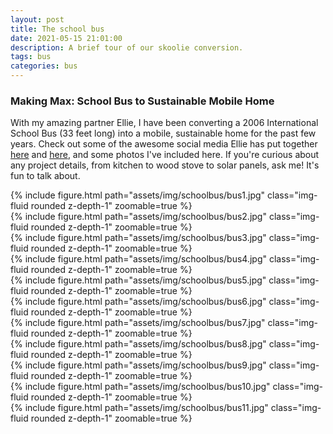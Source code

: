 ```yaml
---
layout: post
title: The school bus
date: 2021-05-15 21:01:00
description: A brief tour of our skoolie conversion.
tags: bus
categories: bus
---
```

### Making Max: School Bus to Sustainable Mobile Home
With my amazing partner Ellie, I have been converting a 2006 International School Bus (33 feet long) into a mobile, sustainable home for the past few years. Check out some of the awesome social media Ellie has put together [here](https://www.youtube.com/channel/UC88iA7BSMY1sMTs9KUB_lvw) and [here](), and some photos I've included here. If you're curious about any project details, from kitchen to wood stove to solar panels, ask me! It's fun to talk about.

<div class="row mt-3">
    <div class="col-sm mt-3 mt-md-0">
        {% include figure.html path="assets/img/schoolbus/bus1.jpg" class="img-fluid rounded z-depth-1" zoomable=true %}
    </div>
    <div class="col-sm mt-3 mt-md-0">
        {% include figure.html path="assets/img/schoolbus/bus2.jpg" class="img-fluid rounded z-depth-1" zoomable=true %}
    </div>
    <div class="col-sm mt-3 mt-md-0">
        {% include figure.html path="assets/img/schoolbus/bus3.jpg" class="img-fluid rounded z-depth-1" zoomable=true %}
    </div>
</div>

<div class="row mt-3">
    <div class="col-sm mt-3 mt-md-0">
        {% include figure.html path="assets/img/schoolbus/bus4.jpg" class="img-fluid rounded z-depth-1" zoomable=true %}
    </div>
    <div class="col-sm mt-3 mt-md-0">
        {% include figure.html path="assets/img/schoolbus/bus5.jpg" class="img-fluid rounded z-depth-1" zoomable=true %}
    </div>
    <div class="col-sm mt-3 mt-md-0">
        {% include figure.html path="assets/img/schoolbus/bus6.jpg" class="img-fluid rounded z-depth-1" zoomable=true %}
    </div>
</div>

<div class="row mt-3">
    <div class="col-sm mt-3 mt-md-0">
        {% include figure.html path="assets/img/schoolbus/bus7.jpg" class="img-fluid rounded z-depth-1" zoomable=true %}
    </div>
    <div class="col-sm mt-3 mt-md-0">
        {% include figure.html path="assets/img/schoolbus/bus8.jpg" class="img-fluid rounded z-depth-1" zoomable=true %}
    </div>
    <div class="col-sm mt-3 mt-md-0">
        {% include figure.html path="assets/img/schoolbus/bus9.jpg" class="img-fluid rounded z-depth-1" zoomable=true %}
    </div>
</div>

<div class="row mt-3">
    <div class="col-sm mt-3 mt-md-0">
        {% include figure.html path="assets/img/schoolbus/bus10.jpg" class="img-fluid rounded z-depth-1" zoomable=true %}
    </div>
    <div class="col-sm mt-3 mt-md-0">
        {% include figure.html path="assets/img/schoolbus/bus11.jpg" class="img-fluid rounded z-depth-1" zoomable=true %}
    </div>
</div>
